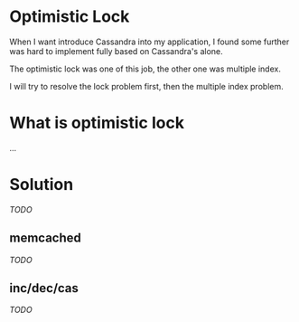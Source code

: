 # Optimistic Lock #

When I want introduce Cassandra into my application, I found some further was hard to implement fully based on Cassandra's alone.

The optimistic lock was one of this job, the other one was multiple index.

I will try to resolve the lock problem first, then the multiple index problem.




# What is optimistic lock #
...

# Solution #
_TODO_

## memcached ##
_TODO_

## inc/dec/cas ##
_TODO_